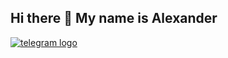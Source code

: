 ## Hi there 👋 My name is Alexander

<a href=" https://t.me/havenoenemiesyet" target="_blank">
  <img src="https://github.com/user-attachments/assets/7d1cfd46-0f9d-4879-bec9-9556963bf34a)" alt="telegram logo" />
</a>


<!--
**usagi-dead/usagi-dead** is a ✨ _special_ ✨ repository because its `README.md` (this file) appears on your GitHub profile.

Here are some ideas to get you started:

- 🔭 I’m currently working on ...
- 🌱 I’m currently learning ...
- 👯 I’m looking to collaborate on ...
- 🤔 I’m looking for help with ...
- 💬 Ask me about ...
- 📫 How to reach me: ...
- 😄 Pronouns: ...
- ⚡ Fun fact: ...
-->
